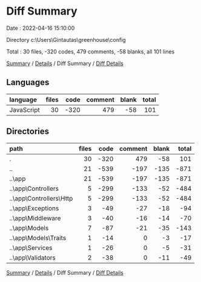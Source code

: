 # Diff Summary

Date : 2022-04-16 15:10:00

Directory c:\Users\Gintautas\greenhouse\config

Total : 30 files,  -320 codes, 479 comments, -58 blanks, all 101 lines

[Summary](results.md) / [Details](details.md) / Diff Summary / [Diff Details](diff-details.md)

## Languages
| language | files | code | comment | blank | total |
| :--- | ---: | ---: | ---: | ---: | ---: |
| JavaScript | 30 | -320 | 479 | -58 | 101 |

## Directories
| path | files | code | comment | blank | total |
| :--- | ---: | ---: | ---: | ---: | ---: |
| . | 30 | -320 | 479 | -58 | 101 |
| .. | 21 | -539 | -197 | -135 | -871 |
| ..\app | 21 | -539 | -197 | -135 | -871 |
| ..\app\Controllers | 5 | -299 | -133 | -52 | -484 |
| ..\app\Controllers\Http | 5 | -299 | -133 | -52 | -484 |
| ..\app\Exceptions | 3 | -49 | -27 | -18 | -94 |
| ..\app\Middleware | 3 | -40 | -16 | -14 | -70 |
| ..\app\Models | 7 | -87 | -21 | -35 | -143 |
| ..\app\Models\Traits | 1 | -14 | 0 | -3 | -17 |
| ..\app\Services | 1 | -26 | 0 | -5 | -31 |
| ..\app\Validators | 2 | -38 | 0 | -11 | -49 |

[Summary](results.md) / [Details](details.md) / Diff Summary / [Diff Details](diff-details.md)